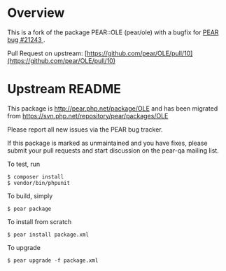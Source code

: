 # Overview

This is a fork of the package PEAR::OLE (pear/ole) with a bugfix for [PEAR bug #21243 ](http://pear.php.net/bugs/21243).

Pull Request on upstream: [https://github.com/pear/OLE/pull/10](https://github.com/pear/OLE/pull/10)

# Upstream README

This package is http://pear.php.net/package/OLE and has been migrated from https://svn.php.net/repository/pear/packages/OLE

Please report all new issues via the PEAR bug tracker.

If this package is marked as unmaintained and you have fixes, please submit your pull requests and start discussion on the pear-qa mailing list.

To test, run

    $ composer install
    $ vendor/bin/phpunit

To build, simply

    $ pear package

To install from scratch

    $ pear install package.xml

To upgrade

    $ pear upgrade -f package.xml

